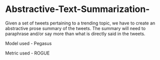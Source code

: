 # Abstractive-Text-Summarization-

Given a set of tweets pertaining to a trending topic, we have to create an abstractive prose summary of the tweets. The summary will need to paraphrase and/or say more than what is directly said in the tweets.

Model used - Pegasus

Metric used - ROGUE
